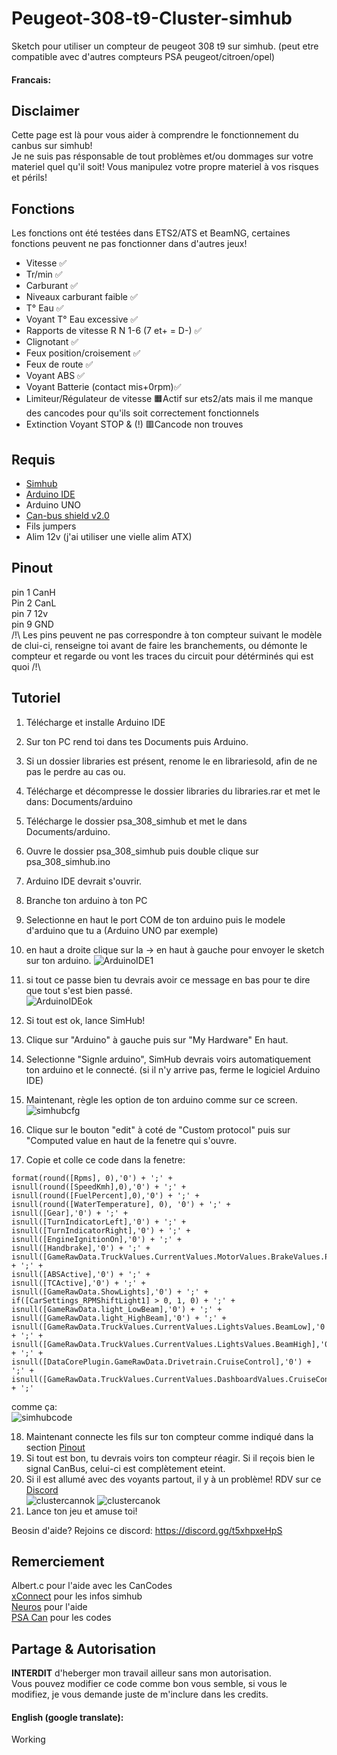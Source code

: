 # Peugeot-308-t9-Cluster-simhub
Sketch pour utiliser un compteur de peugeot 308 t9 sur simhub. (peut etre compatible avec d'autres compteurs PSA peugeot/citroen/opel)


#### Francais:
## Disclaimer
Cette page est là pour vous aider à comprendre le fonctionnement du canbus sur simhub!  
Je ne suis pas résponsable de tout problèmes et/ou dommages sur votre materiel quel qu'il soit! 
Vous manipulez votre propre materiel à vos risques et périls!

## Fonctions
Les fonctions ont été testées dans ETS2/ATS et BeamNG, certaines fonctions peuvent ne pas fonctionner dans d'autres jeux!  
* Vitesse ✅
* Tr/min ✅
* Carburant ✅
* Niveaux carburant faible ✅
* T° Eau ✅
* Voyant T° Eau excessive ✅
* Rapports de vitesse R N 1-6 (7 et+ = D-) ✅
* Clignotant ✅
* Feux position/croisement ✅
* Feux de route ✅
* Voyant ABS ✅
* Voyant Batterie (contact mis+0rpm)✅
* Limiteur/Régulateur de vitesse 🟧Actif sur ets2/ats mais il me manque des cancodes pour qu'ils soit correctement fonctionnels
* Extinction Voyant STOP & (!) 🟥Cancode non trouves

## Requis
* [Simhub](https://www.simhubdash.com/download-2/)
* [Arduino IDE](https://www.arduino.cc/en/software/)
* Arduino UNO
* [Can-bus shield v2.0](https://wiki.seeedstudio.com/CAN-BUS_Shield_V2.0/)
* Fils jumpers
* Alim 12v (j'ai utiliser une vielle alim ATX)

## Pinout
pin 1 CanH  
Pin 2 CanL  
pin 7 12v  
pin 9 GND  
/!\ Les pins peuvent ne pas correspondre à ton compteur suivant le modèle de clui-ci, renseigne toi avant de faire les branchements, ou démonte le compteur et regarde ou vont les traces du circuit pour détérminés qui est quoi /!\

## Tutoriel
1. Télécharge et installe Arduino IDE  
2. Sur ton PC rend toi dans tes Documents puis Arduino.  
3. Si un dossier libraries est présent, renome le en librariesold, afin de ne pas le perdre au cas ou.  
4. Télécharge et décompresse le dossier libraries du libraries.rar et met le dans: Documents/arduino  
5. Télécharge le dossier psa_308_simhub et met le dans Documents/arduino.  
6. Ouvre le dossier psa_308_simhub puis double clique sur psa_308_simhub.ino  
7. Arduino IDE devrait s'ouvrir.  
8. Branche ton arduino à ton PC  
9. Selectionne en haut le port COM de ton arduino puis le modele d'arduino que tu a (Arduino UNO par exemple)  
10. en haut a droite clique sur la -> en haut à gauche pour envoyer le sketch sur ton arduino.
![ArduinoIDE1](https://github.com/naunaud84820/Peugeot-308-t9-Cluster-simhub/blob/main/img/ArduinoIDE1.png)
11. si tout ce passe bien tu devrais avoir ce message en bas pour te dire que tout s'est bien passé.  
![ArduinoIDEok](https://github.com/naunaud84820/Peugeot-308-t9-Cluster-simhub/blob/main/img/ArduinoIDEok.png)

12. Si tout est ok, lance SimHub!  
13. Clique sur "Arduino" à gauche puis sur "My Hardware" En haut.  
14. Selectionne "Signle arduino", SimHub devrais voirs automatiquement ton arduino et le connecté. (si il n'y arrive pas, ferme le logiciel Arduino IDE)  
15. Maintenant, règle les option de ton arduino comme sur ce screen.  
![simhubcfg](https://github.com/naunaud84820/Peugeot-308-t9-Cluster-simhub/blob/main/img/simhubcfg.png)

16. Clique sur le bouton "edit" à coté de "Custom protocol" puis sur "Computed value en haut de la fenetre qui s'ouvre.  
17. Copie et colle ce code dans la fenetre:
```
format(round([Rpms], 0),'0') + ';' +
isnull(round([SpeedKmh],0),'0') + ';' +
isnull(round([FuelPercent],0),'0') + ';' +
isnull(round([WaterTemperature], 0), '0') + ';' +
isnull([Gear],'0') + ';' +
isnull([TurnIndicatorLeft],'0') + ';' +
isnull([TurnIndicatorRight],'0') + ';' +
isnull([EngineIgnitionOn],'0') + ';' +
isnull([Handbrake],'0') + ';' +
isnull([GameRawData.TruckValues.CurrentValues.MotorValues.BrakeValues.ParkingBrake],'0') + ';' +
isnull([ABSActive],'0') + ';' +
isnull([TCActive],'0') + ';' +
isnull([GameRawData.ShowLights],'0') + ';' +
if([CarSettings_RPMShiftLight1] > 0, 1, 0) + ';' +
isnull([GameRawData.light_LowBeam],'0') + ';' +
isnull([GameRawData.light_HighBeam],'0') + ';' +
isnull([GameRawData.TruckValues.CurrentValues.LightsValues.BeamLow],'0') + ';' +
isnull([GameRawData.TruckValues.CurrentValues.LightsValues.BeamHigh],'0') + ';' +
isnull([DataCorePlugin.GameRawData.Drivetrain.CruiseControl],'0') + ';' +
isnull([GameRawData.TruckValues.CurrentValues.DashboardValues.CruiseControlSpeed.Kph],'0') + ';'
```
comme ça:  
![simhubcode](https://github.com/naunaud84820/Peugeot-308-t9-Cluster-simhub/blob/main/img/simhubcode.png)

18. Maintenant connecte les fils sur ton compteur comme indiqué dans la section [Pinout]([https://wiki.seeedstudio.com/CAN-BUS_Shield_V2.0/](https://github.com/naunaud84820/Peugeot-308-t9-Cluster-simhub?tab=readme-ov-file#pinout))  
19. Si tout est bon, tu devrais voirs ton compteur réagir. Si il reçois bien le signal CanBus, celui-ci est complètement eteint.  
20. Si il est allumé avec des voyants partout, il y à un problème! RDV sur ce [Discord](https://discord.gg/t5xhpxeHpS)  
![clustercannok](https://github.com/naunaud84820/Peugeot-308-t9-Cluster-simhub/blob/main/img/clustercannok.jpg) ![clustercanok](https://github.com/naunaud84820/Peugeot-308-t9-Cluster-simhub/blob/main/img/clustercanok.jpg)
21. Lance ton jeu et amuse toi!

Beosin d'aide? Rejoins ce discord: https://discord.gg/t5xhpxeHpS

## Remerciement
Albert.c pour l'aide avec les CanCodes  
[xConnect](https://xconnect.cc/) pour les infos simhub  
[Neuros](https://discord.gg/t5xhpxeHpS) pour l'aide  
[PSA Can](https://autowp.github.io/) pour les codes

## Partage & Autorisation
**INTERDIT** d'heberger mon travail ailleur sans mon autorisation.  
Vous pouvez modifier ce code comme bon vous semble, si vous le modifiez, je vous demande juste de m'inclure dans les credits.

#### English (google translate):
Working
